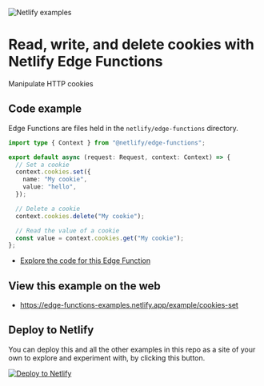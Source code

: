 ![Netlify examples](https://user-images.githubusercontent.com/5865/159468750-df1c2783-39b2-40da-9c0f-971f72a7ea3f.png)

# Read, write, and delete cookies with Netlify Edge Functions

Manipulate HTTP cookies

## Code example

Edge Functions are files held in the `netlify/edge-functions` directory.

```ts
import type { Context } from "@netlify/edge-functions";

export default async (request: Request, context: Context) => {
  // Set a cookie
  context.cookies.set({
    name: "My cookie",
    value: "hello",
  });

  // Delete a cookie
  context.cookies.delete("My cookie");

  // Read the value of a cookie
  const value = context.cookies.get("My cookie");
};
```

- [Explore the code for this Edge Function](../../netlify/edge-functions/cookies.ts)

## View this example on the web

- https://edge-functions-examples.netlify.app/example/cookies-set

## Deploy to Netlify

You can deploy this and all the other examples in this repo as a site of your own to explore and experiment with, by
clicking this button.

[![Deploy to Netlify](https://www.netlify.com/img/deploy/button.svg)](https://app.netlify.com/start/deploy?repository=https://github.com/netlify/edge-functions-examples&utm_campaign=devex&utm_source=edge-functions-examples&utm_medium=web&utm_content=Deploy%20Edge%20Functions%20Examples%20to%20Netlify)
